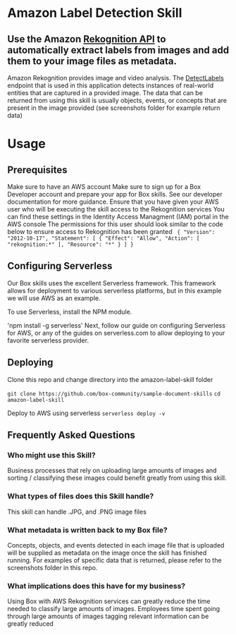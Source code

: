 # Amazon Label Detection Skill
## Use the Amazon [Rekognition API](https://aws.amazon.com/rekognition/) to automatically extract labels from images and add them to your image files as metadata.

Amazon Rekognition provides image and video analysis. The [DetectLabels](https://docs.aws.amazon.com/rekognition/latest/dg/API_DetectLabels.html) endpoint that is used in this application detects instances of real-world entities that are captured in a provided image. The data that can be returned from using this skill is usually objects, events, or concepts that are present in the image provided (see screenshots folder for example return data)

# Usage
## Prerequisites
Make sure to have an AWS account
Make sure to sign up for a Box Developer account and prepare your app for Box skills. See our developer documentation for more guidance.
Ensure that you have given your AWS user who will be executing the skill access to the Rekognition services
    You can find these settings in the Identity Access Managment (IAM) portal in the AWS console
    The permissions for this user should look similar to the code below to ensure access to Rekognition has been granted
    ```
    {
    "Version": "2012-10-17",
    "Statement": [
        {
            "Effect": "Allow",
            "Action": [
                "rekognition:*"
            ],
            "Resource": "*"
        }
    ]
}```

## Configuring Serverless
Our Box skills uses the excellent Serverless framework. This framework allows for deployment to various serverless platforms, but in this example we will use AWS as an example.

To use Serverless, install the NPM module.

'npm install -g serverless'
Next, follow our guide on configuring Serverless for AWS, or any of the guides on serverless.com to allow deploying to your favorite serverless provider.

## Deploying
Clone this repo and change directory into the amazon-label-skill folder

`git clone https://github.com/box-community/sample-document-skills`
`cd amazon-label-skill`

Deploy to AWS using serverless
`serverless deploy -v`

## Frequently Asked Questions
### Who might use this Skill?
Business processes that rely on uploading large amounts of images and sorting / classifying these images could benefit greatly from using this skill.

### What types of files does this Skill handle?
This skill can handle .JPG, and .PNG image files 

### What metadata is written back to my Box file?
Concepts, objects, and events detected in each image file that is uploaded will be supplied as metadata on the image once the skill has finished running. For examples of specific data that is returned, please refer to the screenshots folder in this repo.

### What implications does this have for my business?
Using Box with AWS Rekognition services can greatly reduce the time needed to classify large amounts of images. Employees time spent going through large amounts of images tagging relevant information can be greatly reduced
